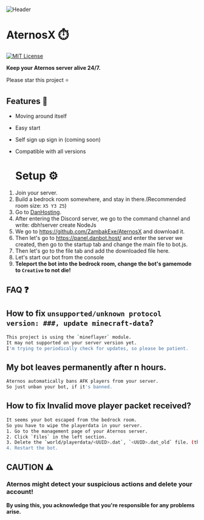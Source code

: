 ![Header](https://l24.im/kTOq)


# AternosX ⏱️

[![MIT License](https://img.shields.io/badge/License-MIT-green.svg)](https://choosealicense.com/licenses/mit/)

**Keep your Aternos server alive 24/7.**

Please star this project ⭐




## Features 📙

- Moving around itself
- Easy start
- Self sign up sign in (coming soon)
- Compatible with all versions

  # Setup ⚙
1. Join your server.
2. Build a bedrock room somewhere, and stay in there.(Recommended room size: `X5 Y3 Z5`)
3. Go to [DanHosting](https://discord.gg/dbh).
4. After entering the Discord server, we go to the command channel and write: dbh!server create NodeJs
5. We go to https://github.com/ZambakExe/AternosX and download it.
6. Then let's go to https://panel.danbot.host/ and enter the server we created, then go to the startup tab and change the main file to bot.js.
7. Then let's go to the file tab and add the downloaded file here.
8. Let's start our bot from the console
9. **Teleport the bot into the bedrock room, change the bot's gamemode to `Creative` to not die!**
## FAQ ❓

## How to fix `unsupported/unknown protocol version: ###, update minecraft-data`?

```bash
This project is using the `mineflayer` module.  
It may not supported on your server version yet.
I'm trying to periodically check for updates, so please be patient.
```
## My bot leaves permanently after n hours.


```bash
Aternos automatically bans AFK players from your server.
So just unban your bot, if it's banned.
```
## How to fix Invalid move player packet received?

```bash
It seems your bot escaped from the bedrock room.    
So you have to wipe the playerdata in your server.  
1. Go to the management page of your Aternos server.
2. Click `Files` in the left section.
3. Delete the `world/playerdata/<UUID>.dat`, `<UUID>.dat_old` file. (the UUID is your bot's UUID)
4. Restart the bot.
```



  
## CAUTION ⚠

### Aternos might detect your suspicious actions and delete your account!  
**By using this, you acknowledge that you're responsible for any problems arise.**  
